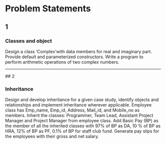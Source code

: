# Problem Statements


## 1

### Classes and object

Design a class ‘Complex’with data members for real and imaginary part.
Provide default and parameterized constructors.
Write a program to perform arithmetic operations of two complex numbers.

<hr/>
## 2

### Inheritance

Design and develop inheritance for a given case study, identify objects and relationships and implement inheritance wherever applicable. 
Employee class has Emp_name, Emp_id, Address, Mail_id, and Mobile_no as members. 
Inherit the classes: Programmer, Team Lead, Assistant Project Manager and Project Manager from employee class. 
Add Basic Pay (BP) as the member of all the inherited classes with 97% of BP as DA, 10 % of BP as HRA, 12% of BP as PF, 0.1% of BP for staff club fund. 
Generate pay slips for the employees with their gross and net salary.